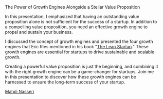 The Power of Growth Engines Alongside a Stellar Value Proposition

In this presentation, I emphasized that having an outstanding value proposition alone is not sufficient for the success of a startup. In addition to a compelling value proposition, you need an effective growth engine to propel and sustain your business.

I discussed the concept of growth engines and presented the four growth engines that Eric Ries mentioned in his book "[The Lean Startup](https://theleanstartup.com/)." These growth engines are essential for startups to drive sustainable and scalable growth.

Creating a powerful value proposition is just the beginning, and combining it with the right growth engine can be a game-changer for startups. Join me in this presentation to discover how these growth engines can be harnessed to ensure the long-term success of your startup.

[Mahdi Nasseri](mailto:mahdi.nasseri@gmail.com)